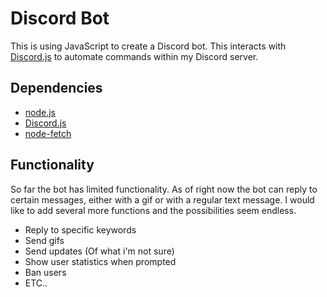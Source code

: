 # Discord Bot
This is using JavaScript to create a Discord bot. This interacts with [Discord.js](https://github.com/discordjs/discord.js) to automate commands within my Discord server.

## Dependencies
* [node.js](https://nodejs.org/en/)
* [Discord.js](https://github.com/discordjs/discord.js)
* [node-fetch](https://www.npmjs.com/package/node-fetch)

## Functionality
So far the bot has limited functionality. As of right now the bot can reply to certain messages, either with a gif or with a regular text message. I would like to add several more functions and the possibilities seem endless.
* Reply to specific keywords
* Send gifs
* Send updates (Of what i'm not sure)
* Show user statistics when prompted
* Ban users
* ETC..